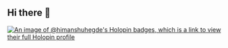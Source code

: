 ## Hi there 👋

[![An image of @himanshuhegde's Holopin badges, which is a link to view their full Holopin profile](https://holopin.me/himanshuhegde)](https://holopin.io/@himanshuhegde)

<!--
**HimanshuHegde/HimanshuHegde** is a ✨ _special_ ✨ repository because its `README.md` (this file) appears on your GitHub profile.

Here are some ideas to get you started:

- 🔭 I’m currently working on ...
- 🌱 I’m currently learning ...
- 👯 I’m looking to collaborate on ...
- 🤔 I’m looking for help with ...
- 💬 Ask me about ...
- 📫 How to reach me: ...
- 😄 Pronouns: ...
- ⚡ Fun fact: ...
-->
